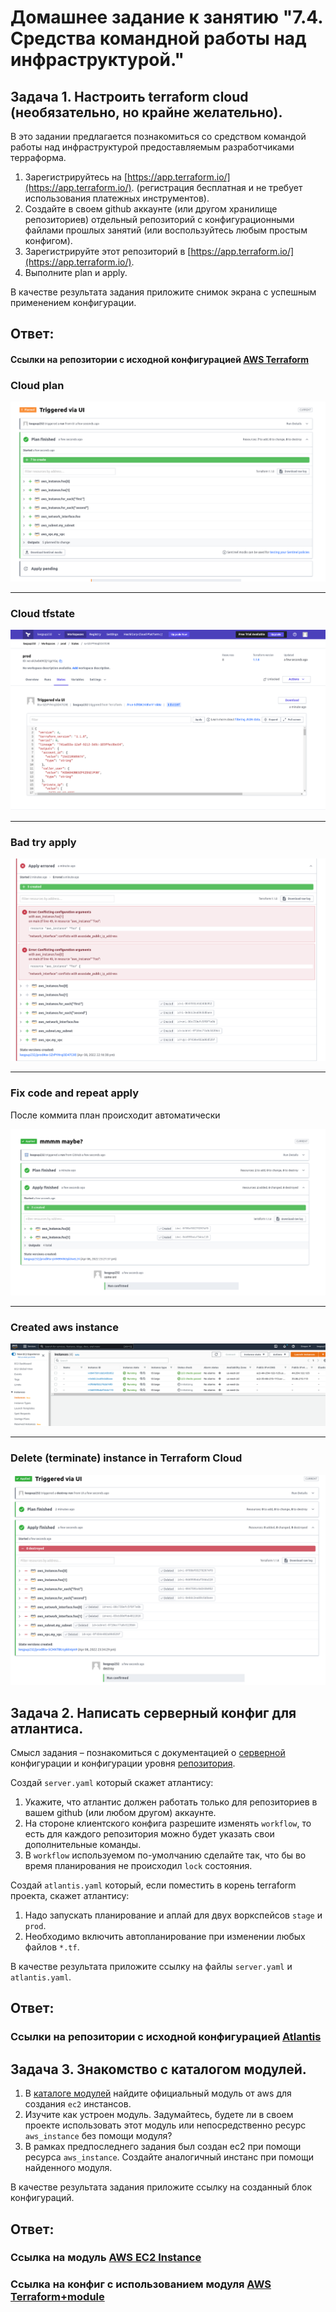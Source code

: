 # Домашнее задание к занятию "7.4. Средства командной работы над инфраструктурой."

## Задача 1. Настроить terraform cloud (необязательно, но крайне желательно).

В это задании предлагается познакомиться со средством командой работы над инфраструктурой предоставляемым
разработчиками терраформа. 

1. Зарегистрируйтесь на [https://app.terraform.io/](https://app.terraform.io/).
(регистрация бесплатная и не требует использования платежных инструментов).
1. Создайте в своем github аккаунте (или другом хранилище репозиториев) отдельный репозиторий с
 конфигурационными файлами прошлых занятий (или воспользуйтесь любым простым конфигом).
1. Зарегистрируйте этот репозиторий в [https://app.terraform.io/](https://app.terraform.io/).
1. Выполните plan и apply. 

В качестве результата задания приложите снимок экрана с успешным применением конфигурации.

## Ответ:

#### Ссылки на репозитории с исходной конфигурацией [AWS Terraform](https://github.com/keqpup232/Terraform/tree/main/aws)

### Cloud plan
<p align="center">
  <img src="./TerraformCloud/tfcloud1.png">
</p>

---

### Cloud tfstate
<p align="center">
  <img src="./TerraformCloud/tfcloud2.png">
</p>

---

### Bad try apply
<p align="center">
  <img src="./TerraformCloud/tfcloud3.png">
</p>

---

### Fix code and repeat apply
После коммита план происходит автоматически
<p align="center">
  <img src="./TerraformCloud/tfcloud4.png">
</p>

---

### Created aws instance
<p align="center">
  <img src="./TerraformCloud/tfcloud5.png">
</p>

---

### Delete (terminate) instance in Terraform Cloud
<p align="center">
  <img src="./TerraformCloud/tfcloud6.png">
</p>

## Задача 2. Написать серверный конфиг для атлантиса. 

Смысл задания – познакомиться с документацией 
о [серверной](https://www.runatlantis.io/docs/server-side-repo-config.html) конфигурации и конфигурации уровня 
 [репозитория](https://www.runatlantis.io/docs/repo-level-atlantis-yaml.html).

Создай `server.yaml` который скажет атлантису:
1. Укажите, что атлантис должен работать только для репозиториев в вашем github (или любом другом) аккаунте.
1. На стороне клиентского конфига разрешите изменять `workflow`, то есть для каждого репозитория можно 
будет указать свои дополнительные команды. 
1. В `workflow` используемом по-умолчанию сделайте так, что бы во время планирования не происходил `lock` состояния.

Создай `atlantis.yaml` который, если поместить в корень terraform проекта, скажет атлантису:
1. Надо запускать планирование и аплай для двух воркспейсов `stage` и `prod`.
1. Необходимо включить автопланирование при изменении любых файлов `*.tf`.

В качестве результата приложите ссылку на файлы `server.yaml` и `atlantis.yaml`.

## Ответ:

### Ссылки на репозитории с исходной конфигурацией [Atlantis](https://github.com/keqpup232/DevOpsNetology/tree/master/02_VM_DB_Terraform/03_Terraform/7.4/Atlantis)


## Задача 3. Знакомство с каталогом модулей. 

1. В [каталоге модулей](https://registry.terraform.io/browse/modules) найдите официальный модуль от aws для создания
`ec2` инстансов. 
2. Изучите как устроен модуль. Задумайтесь, будете ли в своем проекте использовать этот модуль или непосредственно 
ресурс `aws_instance` без помощи модуля?
3. В рамках предпоследнего задания был создан ec2 при помощи ресурса `aws_instance`. 
Создайте аналогичный инстанс при помощи найденного модуля.   

В качестве результата задания приложите ссылку на созданный блок конфигураций.

## Ответ:

### Ссылка на модуль [AWS EC2 Instance](https://registry.terraform.io/modules/terraform-aws-modules/ec2-instance/aws/latest)
### Ссылка на конфиг с использованием модуля [AWS Terraform+module](https://github.com/keqpup232/DevOpsNetology/tree/master/02_VM_DB_Terraform/03_Terraform/7.4/TerraformModule)